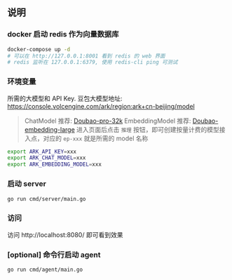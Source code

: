 ## 说明

### docker 启动 redis 作为向量数据库

```bash
docker-compose up -d
# 可以在 http://127.0.0.1:8001 看到 redis 的 web 界面
# redis 监听在 127.0.0.1:6379, 使用 redis-cli ping 可测试
```

### 环境变量

所需的大模型和 API Key.
豆包大模型地址: https://console.volcengine.com/ark/region:ark+cn-beijing/model
> ChatModel 推荐: [Doubao-pro-32k](https://console.volcengine.com/ark/region:ark+cn-beijing/model/detail?Id=doubao-pro-32k)
> EmbeddingModel 推荐: [Doubao-embedding-large](https://console.volcengine.com/ark/region:ark+cn-beijing/model/detail?Id=doubao-embedding-large)
> 进入页面后点击 `推理` 按钮，即可创建按量计费的模型接入点，对应的 `ep-xxx` 就是所需的 model 名称

```bash
export ARK_API_KEY=xxx
export ARK_CHAT_MODEL=xxx
export ARK_EMBEDDING_MODEL=xxx
```

### 启动 server

```bash
go run cmd/server/main.go
```

### 访问

访问 http://localhost:8080/ 即可看到效果

### [optional] 命令行启动 agent

```bash
go run cmd/agent/main.go
```
